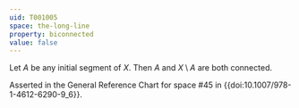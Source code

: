```yaml
---
uid: T001005
space: the-long-line
property: biconnected
value: false
---
```

Let $A$ be any initial segment of $X$. Then $A$ and $X \setminus A$ are both connected.

Asserted in the General Reference Chart for space #45 in
{{doi:10.1007/978-1-4612-6290-9_6}}.
